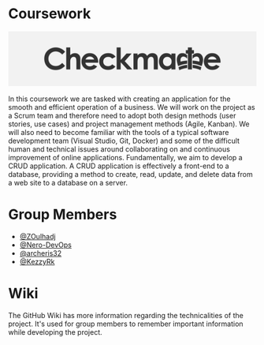 # Coursework

![](.git_assets/logo.png "Logo")

In this coursework we are tasked with creating an application for the smooth and efficient
operation of a business. We will work on the project as a Scrum team and therefore need to 
adopt both design methods (user stories, use cases) and project management methods (Agile, Kanban). 
We will also need to become familiar with the tools of a typical software development team 
(Visual Studio, Git, Docker) and some of the difficult human and technical issues around 
collaborating on and continuous improvement of online applications. Fundamentally, we aim to 
develop a CRUD application. A CRUD application is effectively a front-end to a database, 
providing a method to create, read, update, and delete data from a web site to a database on a server.

# Group Members
* [@ZOulhadj](https://github.com/ZOulhadj)
* [@Nero-DevOps](https://github.com/Nero-DevOps)
* [@archeris32](https://github.com/archeris32)
* [@KezzyRk](https://github.com/KezzyRk)


# Wiki
The GitHub Wiki has more information regarding the technicalities of the project. It's used for group members
to remember important information while developing the project.
